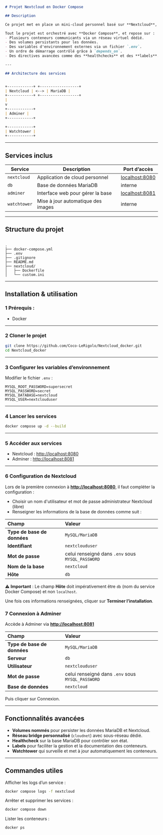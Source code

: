 ```markdown
# Projet Nextcloud en Docker Compose

## Description

Ce projet met en place un mini-cloud personnel basé sur **Nextcloud**, accompagné d’une base de données **MariaDB**, d’un outil d’administration de la base de données **Adminer** et d’un conteneur **Watchtower** pour la mise à jour automatique des images Docker.

Tout le projet est orchestré avec **Docker Compose**, et repose sur :
- Plusieurs conteneurs communicants via un réseau virtuel dédié.
- Des volumes persistants pour les données.
- Des variables d'environnement externes via un fichier `.env`.
- Un ordre de démarrage contrôlé grâce à `depends_on`.
- Des directives avancées comme des **healthchecks** et des **labels**.

---

## Architecture des services


+------------+ +------------------+
| Nextcloud | <--> | MariaDB |
+------------+ +------------------+
|
v
+------------+
| Adminer |
+------------+

+------------+
| Watchtower |
+------------+

```

---

## Services inclus

| Service    | Description                          | Port d’accès  |
|------------|--------------------------------------|---------------|
| `nextcloud` | Application de cloud personnel       | [localhost:8080](http://localhost:8080) |
| `db`        | Base de données MariaDB              | interne       |
| `adminer`   | Interface web pour gérer la base     | [localhost:8081](http://localhost:8081) |
| `watchtower`| Mise à jour automatique des images   | interne       |

---

## Structure du projet

```

.
├── docker-compose.yml
├── .env
├── .gitignore
├── README.md
├── nextcloud/
│   ├── Dockerfile
│   └── custom.ini

````

---

## Installation & utilisation

### 1️ Prérequis :
- Docker

---

### 2️ Cloner le projet

```bash
git clone https://github.com/Coco-LeRigolo/Nextcloud_docker.git
cd Nextcloud_docker
````

---

### 3️ Configurer les variables d’environnement

Modifier le fichier `.env` :

```env
MYSQL_ROOT_PASSWORD=supersecret
MYSQL_PASSWORD=secret
MYSQL_DATABASE=nextcloud
MYSQL_USER=nextclouduser
```

---

### 4️ Lancer les services

```bash
docker compose up -d --build
```

---

### 5️ Accéder aux services

* Nextcloud : [http://localhost:8080](http://localhost:8080)
* Adminer : [http://localhost:8081](http://localhost:8081)

---

### 6️ Configuration de Nextcloud

Lors de la première connexion à **[http://localhost:8080](http://localhost:8080)**, il faut compléter la configuration :

* Choisir un nom d'utilisateur et mot de passe administrateur Nextcloud (libre)
* Renseigner les informations de la base de données comme suit :

| Champ                       | Valeur                                            |
| :-------------------------- | :------------------------------------------------ |
| **Type de base de données** | `MySQL/MariaDB`                                   |
| **Identifiant**             | `nextclouduser`                                   |
| **Mot de passe**            | celui renseigné dans `.env` sous `MYSQL_PASSWORD` |
| **Nom de la base**          | `nextcloud`                                       |
| **Hôte**                    | `db`                                              |

⚠ **Important** :
Le champ **Hôte** doit impérativement être `db` (nom du service Docker Compose) et non `localhost`.

Une fois ces informations renseignées, cliquer sur **Terminer l’installation**.

### 7 Connexion à Adminer

Accède à Adminer via **[http://localhost:8081](http://localhost:8081)**

| Champ                       | Valeur                                            |
| :-------------------------- | :------------------------------------------------ |
| **Type de base de données** | `MySQL/MariaDB`                                   |
| **Serveur**                 | `db`                                              |
| **Utilisateur**             | `nextclouduser`                                   |
| **Mot de passe**            | celui renseigné dans `.env` sous `MYSQL_PASSWORD` |
| **Base de données**         | `nextcloud`                                       |
Puis cliquer sur Connexion.

---

## Fonctionnalités avancées

*  **Volumes nommés** pour persister les données MariaDB et Nextcloud.
*  **Réseau bridge personnalisé** (`cloudnet`) avec sous-réseau dédié.
*  **Healthcheck** sur la base MariaDB pour contrôler son état.
*  **Labels** pour faciliter la gestion et la documentation des conteneurs.
*  **Watchtower** qui surveille et met à jour automatiquement les conteneurs.

---

## Commandes utiles

Afficher les logs d’un service :

```bash
docker compose logs -f nextcloud
```

Arrêter et supprimer les services :

```bash
docker compose down
```

Lister les conteneurs :

```bash
docker ps
```

